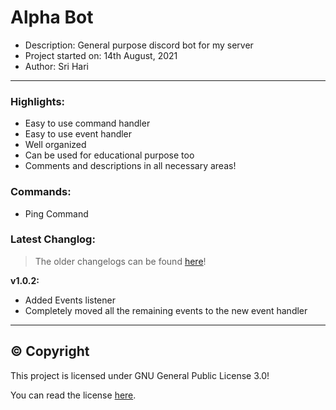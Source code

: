# Alpha Bot
* Description: General purpose discord bot for my server
* Project started on: 14th August, 2021
* Author: Sri Hari

-------

### Highlights:
- Easy to use command handler
- Easy to use event handler
- Well organized
- Can be used for educational purpose too
- Comments and descriptions in all necessary areas!

### Commands:
- Ping Command

### Latest Changlog:
> The older changelogs can be found [here](https://github.com/SriHari-15/Alpha-Bot/blob/master/Changelog.md)!

**v1.0.2:**
- Added Events listener
- Completely moved all the remaining events to the new event handler

-----

## ©️ Copyright
This project is licensed under GNU General Public License 3.0!

You can read the license [here](https://github.com/SriHari-15/Alpha-Bot/blob/master/LICENSE.md).
